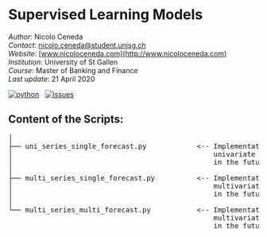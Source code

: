 # Supervised Learning Models

*Author*: Nicolo Ceneda \
*Contact*: nicolo.ceneda@student.unisg.ch \
*Website*: [www.nicoloceneda.com](http://www.nicoloceneda.com) \
*Institution*: University of St Gallen \
*Course*: Master of Banking and Finance \
*Last update*: 21 April 2020

<!-- buttons -->
<p align="left">
    <a href="https://www.python.org/">
        <img src="https://img.shields.io/badge/python-v3-brightgreen.svg"
            alt="python"></a> &nbsp;
    <a href="https://github.com/nicoloceneda/Time-Series-Forecasting/graphs/commit-activity">
        <img src="https://img.shields.io/badge/Maintained%3F-yes-brightgreen.svg"
            alt="issues"></a> &nbsp;
</p>

## Content of the Scripts:
<pre>
│
├── uni_series_single_forecast.py            <-- Implementation of a lstm recurrent neural network for 
│                                                univariate time series forecasting of a single point 
│                                                in the future.
│                                                                                                
├── multi_series_single_forecast.py          <-- Implementation of a lstm recurrent neural network for 
│                                                multivariate time series forecasting of a single point 
│                                                in the future.
│                                                
└── multi_series_multi_forecast.py           <-- Implementation of a lstm recurrent neural network for 
                                                 multivariate time series forecasting of multiple points 
                                                 in the future.
</pre>

